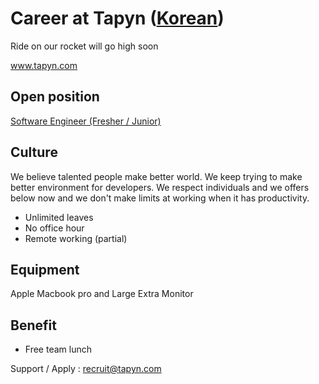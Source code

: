 # Career at Tapyn ([Korean](README.md))
Ride on our rocket will go high soon

www.tapyn.com

## Open position
[Software Engineer (Fresher / Junior)](Software_engineer_fresher_eng.md)
 

## Culture

We believe talented people make better world. We keep trying to make better environment for developers.
We respect individuals and we offers below now and we don't make limits at working when it has productivity.
 
- Unlimited leaves
- No office hour  
- Remote working (partial)

## Equipment
Apple Macbook pro and Large Extra Monitor

## Benefit
- Free team lunch

Support / Apply : <recruit@tapyn.com>
